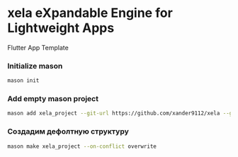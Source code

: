 # xela eXpandable Engine for Lightweight Apps

Flutter App Template

### Initialize mason

```bash
mason init
```

### Add empty mason project

```bash
mason add xela_project --git-url https://github.com/xander9112/xela --git-path xela_project
```
<!-- 
### Add Xela Module

```bash
mason add xela_module --git-url https://github.com/xander9112/xela --git-path xela_module
```

### Add Xela Feature

```bash
mason add xela_feature --git-url https://github.com/xander9112/xela --git-path xela_feature
``` -->

### Создадим дефолтную структуру

```bash
mason make xela_project --on-conflict overwrite
```
